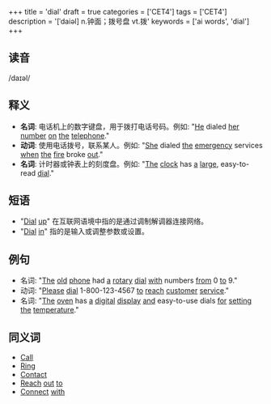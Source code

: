 +++
title = 'dial'
draft = true
categories = ['CET4']
tags = ['CET4']
description = '[ˈdaiəl] n.钟面；拨号盘 vt.拨'
keywords = ['ai words', 'dial']
+++

## 读音
/daɪəl/

## 释义
- **名词**: 电话机上的数字键盘，用于拨打电话号码。例如: "[He](/zh/post/he/) dialed [her](/zh/post/her/) [number](/zh/post/number/) [on](/zh/post/on/) [the](/zh/post/the/) [telephone](/zh/post/telephone/)."
- **动词**: 使用电话拨号，联系某人。例如: "[She](/zh/post/she/) dialed [the](/zh/post/the/) [emergency](/zh/post/emergency/) services [when](/zh/post/when/) [the](/zh/post/the/) [fire](/zh/post/fire/) broke [out](/zh/post/out/)."
- **名词**: 计时器或钟表上的刻度盘。例如: "[The](/zh/post/the/) [clock](/zh/post/clock/) has [a](/zh/post/a/) [large](/zh/post/large/), easy-to-read [dial](/zh/post/dial/)."

## 短语
- "[Dial](/zh/post/dial/) [up](/zh/post/up/)" 在互联网语境中指的是通过调制解调器连接网络。
- "[Dial](/zh/post/dial/) [in](/zh/post/in/)" 指的是输入或调整参数或设置。

## 例句
- 名词: "[The](/zh/post/the/) [old](/zh/post/old/) [phone](/zh/post/phone/) had [a](/zh/post/a/) [rotary](/zh/post/rotary/) [dial](/zh/post/dial/) [with](/zh/post/with/) numbers [from](/zh/post/from/) 0 [to](/zh/post/to/) 9."
- 动词: "[Please](/zh/post/please/) [dial](/zh/post/dial/) 1-800-123-4567 [to](/zh/post/to/) [reach](/zh/post/reach/) [customer](/zh/post/customer/) [service](/zh/post/service/)."
- 名词: "[The](/zh/post/the/) [oven](/zh/post/oven/) has [a](/zh/post/a/) [digital](/zh/post/digital/) [display](/zh/post/display/) [and](/zh/post/and/) easy-to-use dials [for](/zh/post/for/) [setting](/zh/post/setting/) [the](/zh/post/the/) [temperature](/zh/post/temperature/)."

## 同义词
- [Call](/zh/post/call/)
- [Ring](/zh/post/ring/)
- [Contact](/zh/post/contact/)
- [Reach](/zh/post/reach/) [out](/zh/post/out/) [to](/zh/post/to/)
- [Connect](/zh/post/connect/) [with](/zh/post/with/)
